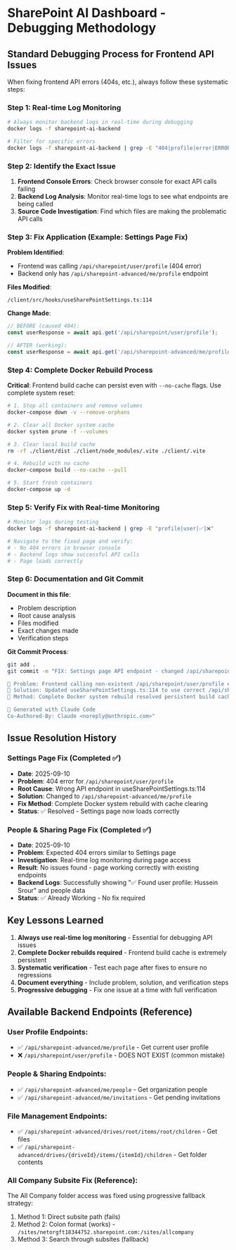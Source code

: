 # SharePoint AI Dashboard - Debugging Methodology

## Standard Debugging Process for Frontend API Issues

When fixing frontend API errors (404s, etc.), always follow these systematic steps:

### Step 1: Real-time Log Monitoring
```bash
# Always monitor backend logs in real-time during debugging
docker logs -f sharepoint-ai-backend

# Filter for specific errors
docker logs -f sharepoint-ai-backend | grep -E "404|profile|error|ERROR|❌"
```

### Step 2: Identify the Exact Issue
1. **Frontend Console Errors**: Check browser console for exact API calls failing
2. **Backend Log Analysis**: Monitor real-time logs to see what endpoints are being called
3. **Source Code Investigation**: Find which files are making the problematic API calls

### Step 3: Fix Application (Example: Settings Page Fix)

**Problem Identified**: 
- Frontend was calling `/api/sharepoint/user/profile` (404 error)
- Backend only has `/api/sharepoint-advanced/me/profile` endpoint

**Files Modified**:
```
/client/src/hooks/useSharePointSettings.ts:114
```

**Change Made**:
```typescript
// BEFORE (caused 404):
const userResponse = await api.get('/api/sharepoint/user/profile');

// AFTER (working):
const userResponse = await api.get('/api/sharepoint-advanced/me/profile');
```

### Step 4: Complete Docker Rebuild Process

**Critical**: Frontend build cache can persist even with `--no-cache` flags. Use complete system reset:

```bash
# 1. Stop all containers and remove volumes
docker-compose down -v --remove-orphans

# 2. Clear all Docker system cache
docker system prune -f --volumes

# 3. Clear local build cache
rm -rf ./client/dist ./client/node_modules/.vite ./client/.vite

# 4. Rebuild with no cache
docker-compose build --no-cache --pull

# 5. Start fresh containers
docker-compose up -d
```

### Step 5: Verify Fix with Real-time Monitoring
```bash
# Monitor logs during testing
docker logs -f sharepoint-ai-backend | grep -E "profile|user|✅|❌"

# Navigate to the fixed page and verify:
# - No 404 errors in browser console
# - Backend logs show successful API calls
# - Page loads correctly
```

### Step 6: Documentation and Git Commit

**Document in this file**:
- Problem description
- Root cause analysis  
- Files modified
- Exact changes made
- Verification steps

**Git Commit Process**:
```bash
git add .
git commit -m "FIX: Settings page API endpoint - changed /api/sharepoint/user/profile to /api/sharepoint-advanced/me/profile

🔧 Problem: Frontend calling non-existent /api/sharepoint/user/profile endpoint
🔧 Solution: Updated useSharePointSettings.ts:114 to use correct /api/sharepoint-advanced/me/profile
🔧 Method: Complete Docker system rebuild resolved persistent build cache issues

🤖 Generated with Claude Code
Co-Authored-By: Claude <noreply@anthropic.com>"
```

## Issue Resolution History

### Settings Page Fix (Completed ✅)
- **Date**: 2025-09-10
- **Problem**: 404 error for `/api/sharepoint/user/profile`
- **Root Cause**: Wrong API endpoint in useSharePointSettings.ts:114
- **Solution**: Changed to `/api/sharepoint-advanced/me/profile`
- **Fix Method**: Complete Docker system rebuild with cache clearing
- **Status**: ✅ Resolved - Settings page now loads correctly

### People & Sharing Page Fix (Completed ✅)
- **Date**: 2025-09-10  
- **Problem**: Expected 404 errors similar to Settings page
- **Investigation**: Real-time log monitoring during page access
- **Result**: No issues found - page working correctly with existing endpoints
- **Backend Logs**: Successfully showing "✅ Found user profile: Hussein Srour" and people data
- **Status**: ✅ Already Working - No fix required

## Key Lessons Learned

1. **Always use real-time log monitoring** - Essential for debugging API issues
2. **Complete Docker rebuilds required** - Frontend build cache is extremely persistent
3. **Systematic verification** - Test each page after fixes to ensure no regressions
4. **Document everything** - Include problem, solution, and verification steps
5. **Progressive debugging** - Fix one issue at a time with full verification

## Available Backend Endpoints (Reference)

### User Profile Endpoints:
- ✅ `/api/sharepoint-advanced/me/profile` - Get current user profile
- ❌ `/api/sharepoint/user/profile` - DOES NOT EXIST (common mistake)

### People & Sharing Endpoints:
- ✅ `/api/sharepoint-advanced/me/people` - Get organization people
- ✅ `/api/sharepoint-advanced/me/invitations` - Get pending invitations

### File Management Endpoints:
- ✅ `/api/sharepoint-advanced/drives/root/items/root/children` - Get files
- ✅ `/api/sharepoint-advanced/drives/{driveId}/items/{itemId}/children` - Get folder contents

### All Company Subsite Fix (Reference):
The All Company folder access was fixed using progressive fallback strategy:
1. Method 1: Direct subsite path (fails)
2. Method 2: Colon format (works) - `/sites/netorgft18344752.sharepoint.com:/sites/allcompany`
3. Method 3: Search through subsites (fallback)